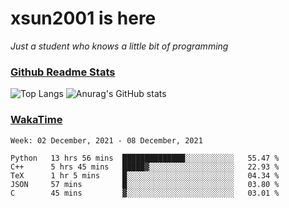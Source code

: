 # xsun2001 is here

*Just a student who knows a little bit of programming*

### [Github Readme Stats](https://github.com/anuraghazra/github-readme-stats)

![Top Langs](https://github-readme-stats.vercel.app/api/top-langs/?username=xsun2001&layout=compact&theme=radical) ![Anurag's GitHub stats](https://github-readme-stats.vercel.app/api?username=xsun2001&show_icons=true&theme=radical)

### [WakaTime](https://wakatime.com)

<!--START_SECTION:waka-->
```text
Week: 02 December, 2021 - 08 December, 2021

Python   13 hrs 56 mins  ██████████████░░░░░░░░░░░   55.47 % 
C++      5 hrs 45 mins   █████▓░░░░░░░░░░░░░░░░░░░   22.93 % 
TeX      1 hr 5 mins     █░░░░░░░░░░░░░░░░░░░░░░░░   04.34 % 
JSON     57 mins         █░░░░░░░░░░░░░░░░░░░░░░░░   03.80 % 
C        45 mins         ▓░░░░░░░░░░░░░░░░░░░░░░░░   03.01 % 
```
<!--END_SECTION:waka-->
